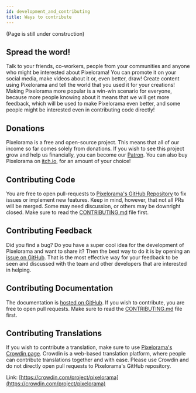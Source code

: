 ```yaml
---
id: development_and_contributing
title: Ways to contribute
---
```

(Page is still under construction)

## Spread the word!
Talk to your friends, co-workers, people from your communities and anyone who might be interested about Pixelorama! You can promote it on your social media, make videos about it or, even better, draw! Create content using Pixelorama and tell the world that you used it for your creations! Making Pixelorama more popular is a win-win scenario for everyone, because more people knowing about it means that we will get more feedback, which will be used to make Pixelorama even better, and some people might be interested even in contributing code directly!

## Donations
Pixelorama is a free and open-source project. This means that all of our income so far comes solely from donations. If you wish to see this project grow and help us financially, you can become our [Patron](https://patreon.com/OramaInteractive). You can also buy Pixelorama on [itch.io](https://orama-interactive.itch.io/pixelorama), for an amount of your choice!

## Contributing Code
You are free to open pull-requests to [Pixelorama's GitHub Repository](https://github.com/Orama-Interactive/Pixelorama) to fix issues or implement new features. Keep in mind, however, that not all PRs will be merged. Some may need discussion, or others may be downright closed. Make sure to read the [CONTRIBUTING.md](https://github.com/Orama-Interactive/Pixelorama/blob/master/CONTRIBUTING.md) file first.

## Contributing Feedback
Did you find a bug? Do you have a super cool idea for the development of Pixelorama and want to share it? Then the best way to do it is by opening an [issue on GitHub](https://github.com/Orama-Interactive/Pixelorama/issues). That is the most effective way for your feedback to be seen and discussed with the team and other developers that are interested in helping.

## Contributing Documentation
The documentation is [hosted on GitHub](https://github.com/Orama-Interactive/Pixelorama-Docs). If you wish to contribute, you are free to open pull requests. Make sure to read the [CONTRIBUTING.md](https://github.com/Orama-Interactive/Pixelorama-Docs/blob/master/CONTRIBUTING.md) file first.

## Contributing Translations
If you wish to contribute a translation, make sure to use [Pixelorama's Crowdin page](https://crowdin.com/project/pixelorama). Crowdin is a web-based translation platform, where people can contribute translations together and with ease. Please use Crowdin and do not directly open pull requests to Pixelorama's GitHub repository.

Link: [https://crowdin.com/project/pixelorama](https://crowdin.com/project/pixelorama)
